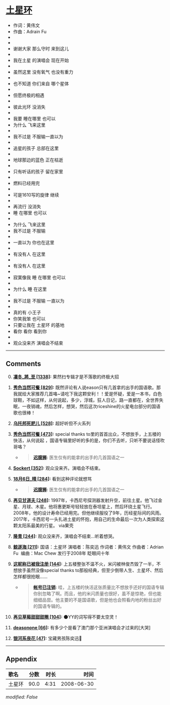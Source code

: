 # [土星环](https://music.163.com/song?id=25906116)

* 作词：黄伟文
* 作曲：Adrain Fu
*
*
* 谢谢大家 那么守时 来到这儿
* 
* 我在土星 的演唱会 现在开始
* 
* 虽然这里 没有氧气 也没有重力
* 
* 也不知道 你们来自 哪个星体
* 
* 但愿终极的相遇
* 
* 彼此光环 没消失
* 
* 我要 睡在哪里 也可以
* 为什么 飞来这里
* 
* 我不过是 不服输一直以为
* 
* 追星的孩子 总部在这里
* 
* 地球那边的蓝色 正在枯逝
* 
* 只有听话的孩子 留在家里
* 
* 燃料已经用完
* 
* 可是1610写的旋律 继续
* 
* 再流行 没消失
* 睡 在哪里 也可以
* 
* 为什么 飞来这里
* 我不过是 不服输
* 
* 一直以为 你也在这里
* 
* 有没有人 在这里
* 
* 有没有人 在这里
* 
* 寂寞像我 睡 在哪里 也可以
* 
* 为什么 睡 在这里
* 
* 我不过是 不服输 一直以为
* 
* 真的有 小王子
* 你笑我笨 也可以
* 只要让我在 土星环 的基地
* 看你 看你 看到你
* 
* 观众没来齐 演唱会不结束


---

## Comments
0. **[凜冬_將_至 \[1338\]](https://music.163.com/#/user/home?id=18090986):** 果然扫专辑才是不落歌的终极大招

1. **[秀色当然可餐 \[829\]](https://music.163.com/#/user/home?id=69926992):** 既然评论有人说eason只有几首拿的出手的国语歌。那我就给大家推荐几首咯~请吃下我这颗安利！！爱是怀疑，爱是一本书，白色球鞋，不如这样，从何说起，多少，浮城，狂人日记，路一直都在，全世界失眠，一夜销魂，然后怎样，想哭，然后这次riceshine的火星电台部分的国语歌也很棒！

2. **[乌托邦死肥儿 \[528\]](https://music.163.com/#/user/home?id=44956550):** 超好听但不火系列

3. **[秀色当然可餐 \[473\]](https://music.163.com/#/user/home?id=69926992):** special thanks to里的首首出众，不想放手，上五楼的快活，从何说起 ，国语专辑里好听的多的是，你们不去听，只听不要说话怪吹哥咯？
	* > **[迟臆狮](https://music.163.com/#/user/home?id=2378503):** 医生仅有的能拿的出手的几首国语之一

4. **[Sockert \[352\]](https://music.163.com/#/user/home?id=18740555):** 观众没来齐。演唱会不结束。

5. **[18月6日_晴 \[284\]](https://music.163.com/#/user/home?id=364278150):** 看到这种评论就想骂
	* > **[迟臆狮](https://music.163.com/#/user/home?id=2378503):** 医生仅有的能拿的出手的几首国语之一

6. **[再见甘道夫 \[248\]](https://music.163.com/#/user/home?id=41481325):** 1997年，卡西尼号探测器发射升空，前往土星。他飞过金星、月球、木星。他将惠更斯号轻轻放在泰坦星上，然后环绕土星飞行。 2008年，他的设计寿命已经用完。但他继续服役了9年，历经星际间的风雨。 2017年，卡西尼号一头扎进土星的怀抱，用自己的生命最后一次为人类探索这颗太阳系最美的行星。 via果壳

7. **[隆青 \[244\]](https://music.163.com/#/user/home?id=34221358):** 观众没来齐，演唱会不结束…听着想哭。

8. **[鲸逐海 \[211\]](https://music.163.com/#/user/home?id=575477962):** 国语：土星环 演唱者：陈奕迅 作词者：黄伟文 作曲者：Adrian Fu  编曲：Mac Chew 发行于2008年  眨眼间十年

9. **[这昵称已被我注册 \[144\]](https://music.163.com/#/user/home?id=80214767):** 上五楼整张不温不火，米闪被林俊杰毁了一半，不想放手虽然没像special thanks to那般经典，但至少倒带人生、土星坏、然后怎样都很抢眼……
	* > **[帐号已注销](https://music.163.com/#/user/home?id=67726632):** 哇，上五楼的快活这张质量比不想放手还好的国语专辑你别忽略了啊。而且，他的米闪质量也很好，虽不是惊艳，但也能细细品尝。他主要的不是国语歌，但是他也会照看内地的粉丝出好的国语专辑的。

10. **[再见草莓甜甜甜圈 \[104\]](https://music.163.com/#/user/home?id=37807264):** 🌑YY的词写得不要太空灵！

11. **[deasonone \[66\]](https://music.163.com/#/user/home?id=130097149):** 有多少个是看了澳门那个亚洲演唱会才过来的[大哭]

12. **[银河系丧花 \[47\]](https://music.163.com/#/user/home?id=255771165):** 宝藏男孩陈奕迅💙



---

## Appendix

|歌名|分数|时长|时间|
|:---|:---:|---:|---:|
|土星环|90.0|4:31|2008-06-30

*modified: False*